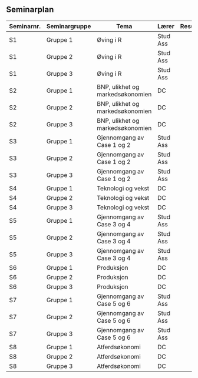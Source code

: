 ## Seminarplan

| Seminarnr. <img width=150/>  | Seminargruppe <img width=100/> | Tema  <img width=250/>     | Lærer <img width=100/>  | Ressurser <img width=200/>  |
|----------------|-------------------|----------------------------------------------------------------------|-----------|--------------------------------------|
|  S1  | Gruppe 1 |  Øving i R                      | Stud Ass       |    |
|  S1 | Gruppe 2 |  Øving i R                      | Stud Ass       |    |
|  S1  | Gruppe 3 |  Øving i R                      | Stud Ass       |    |
|  S2 | Gruppe 1 | BNP, ulikhet og markedsøkonomien    | DC |    |
|   S2| Gruppe 2 | BNP, ulikhet og markedsøkonomien    | DC |    |
|  S2 | Gruppe 3 | BNP, ulikhet og markedsøkonomien    | DC |    |
|   S3| Gruppe 1 | Gjennomgang av Case 1 og 2    | Stud Ass |    |
| S3  | Gruppe 2 | Gjennomgang av Case 1 og 2    | Stud Ass |    |
|   S3| Gruppe 3 | Gjennomgang av Case 1 og 2    | Stud Ass |    |
|  S4 | Gruppe 1 | Teknologi og vekst    | DC |    |
| S4  | Gruppe 2 | Teknologi og vekst    | DC |    |
| S4  | Gruppe 3 | Teknologi og vekst    | DC |    |
| S5  | Gruppe 1 | Gjennomgang av Case 3 og 4    | Stud Ass |    |
|  S5 | Gruppe 2 | Gjennomgang av Case 3 og 4    | Stud Ass |    |
| S5  | Gruppe 3 | Gjennomgang av Case 3 og 4    | Stud Ass |    |
|  S6 | Gruppe 1 | Produksjon    | DC |    |
| S6  | Gruppe 2 | Produksjon    | DC |    |
|  S6 | Gruppe 3 | Produksjon    | DC |    |
| S7  | Gruppe 1 | Gjennomgang av Case 5 og 6    | Stud Ass |    |
| S7  | Gruppe 2 | Gjennomgang av Case 5 og 6    | Stud Ass |    |
|  S7 | Gruppe 3 | Gjennomgang av Case 5 og 6    | Stud Ass |    |
| S8  | Gruppe 1 | Atferdsøkonomi    | DC |    |
|  S8 | Gruppe 2 | Atferdsøkonomi    | DC |    |
|  S8 | Gruppe 3 | Atferdsøkonomi    | DC |    |

